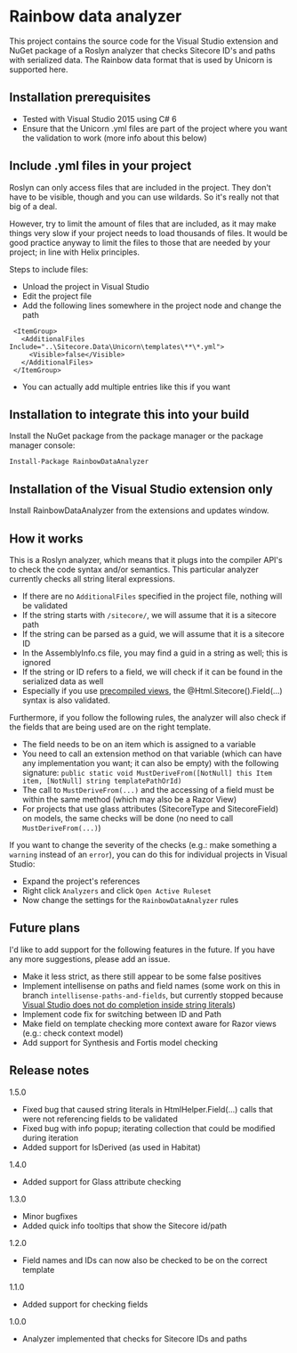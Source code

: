 # Rainbow data analyzer

This project contains the source code for the Visual Studio extension and NuGet package of a Roslyn analyzer that checks Sitecore ID's and paths with serialized data. The Rainbow data format that is used by Unicorn is supported here.

## Installation prerequisites
- Tested with Visual Studio 2015 using C# 6
- Ensure that the Unicorn .yml files are part of the project where you want the validation to work (more info about this below)

## Include .yml files in your project

Roslyn can only access files that are included in the project. They don't have to be visible, though and you can use wildards. So it's really not that big of a deal.

However, try to limit the amount of files that are included, as it may make things very slow if your project needs to load thousands of files. It would be good practice anyway to limit the files to those that are needed by your project; in line with Helix principles.

Steps to include files:
  - Unload the project in Visual Studio
  - Edit the project file
  - Add the following lines somewhere in the project node and change the path 
 ```
  <ItemGroup>
    <AdditionalFiles Include="..\Sitecore.Data\Unicorn\templates\**\*.yml">
      <Visible>false</Visible>
    </AdditionalFiles>
  </ItemGroup>
 ```
  - You can actually add multiple entries like this if you want

## Installation to integrate this into your build

Install the NuGet package from the package manager or the package manager console:
```
Install-Package RainbowDataAnalyzer
```

## Installation of the Visual Studio extension only

Install RainbowDataAnalyzer from the extensions and updates window.

## How it works

This is a Roslyn analyzer, which means that it plugs into the compiler API's to check the code syntax and/or semantics. This particular analyzer currently checks all string literal expressions.
- If there are no `AdditionalFiles` specified in the project file, nothing will be validated
- If the string starts with `/sitecore/`, we will assume that it is a sitecore path
- If the string can be parsed as a guid, we will assume that it is a sitecore ID
- In the AssemblyInfo.cs file, you may find a guid in a string as well; this is ignored
- If the string or ID refers to a field, we will check if it can be found in the serialized data as well
- Especially if you use [precompiled views](http://kamsar.net/index.php/2016/09/Precompiled-Views-with-Sitecore-8-2/), the @Html.Sitecore().Field(...) syntax is also validated.

Furthermore, if you follow the following rules, the analyzer will also check if the fields that are being used are on the right template.
- The field needs to be on an item which is assigned to a variable
- You need to call an extension method on that variable (which can have any implementation you want; it can also be empty) with the following signature: `public static void MustDeriveFrom([NotNull] this Item item, [NotNull] string templatePathOrId)`
- The call to `MustDeriveFrom(...)` and the accessing of a field must be within the same method (which may also be a Razor View)
- For projects that use glass attributes (SitecoreType and SitecoreField) on models, the same checks will be done (no need to call `MustDeriveFrom(...)`)

If you want to change the severity of the checks (e.g.: make something a `warning` instead of an `error`), you can do this for individual projects in Visual Studio:
- Expand the project's references
- Right click `Analyzers` and click `Open Active Ruleset`
- Now change the settings for the `RainbowDataAnalyzer` rules

## Future plans

I'd like to add support for the following features in the future. If you have any more suggestions, please add an issue.
  - Make it less strict, as there still appear to be some false positives
  - Implement intellisense on paths and field names (some work on this in branch `intellisense-paths-and-fields`, but currently stopped because [Visual Studio does not do completion inside string literals](http://stackoverflow.com/questions/31096360/how-to-auto-complete-string-literal-in-visual-studio))
  - Implement code fix for switching between ID and Path
  - Make field on template checking more context aware for Razor views (e.g.: check context model)
  - Add support for Synthesis and Fortis model checking
  
## Release notes

1.5.0
  - Fixed bug that caused string literals in HtmlHelper.Field(...) calls that were not referencing fields to be validated
  - Fixed bug with info popup; iterating collection that could be modified during iteration
  - Added support for IsDerived (as used in Habitat)

1.4.0
  - Added support for Glass attribute checking

1.3.0
  - Minor bugfixes
  - Added quick info tooltips that show the Sitecore id/path

1.2.0
  - Field names and IDs can now also be checked to be on the correct template

1.1.0
  - Added support for checking fields

1.0.0
  - Analyzer implemented that checks for Sitecore IDs and paths